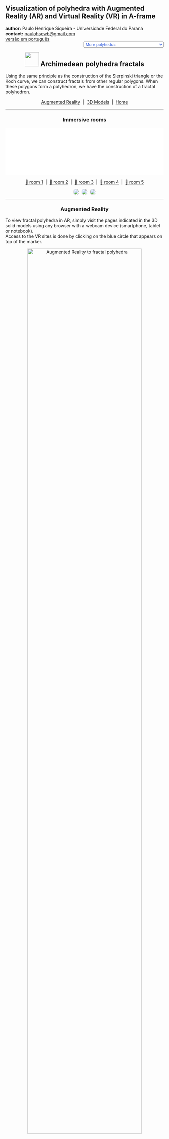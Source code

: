 <link rel="stylesheet" href="../scripts/style.css">
<meta charset="utf-8">
<link rel="icon" type="image/png" href="vr/salas/imagens/icone.png">
<h2>Visualization of polyhedra with Augmented Reality (AR) and Virtual Reality (VR) in A-frame</h2>
 <b>author:</b> Paulo Henrique Siqueira - Universidade Federal do Paraná
 <br><b>contact:</b> <a href="#">paulohscwb@gmail.com</a>
 <br><a href="https://paulohscwb.github.io/polyhedra2/fractalarchimedean/pt-br/">versão em português</a>
 <form style="margin: 0 auto; float:right; text-align:right; width:100%; margin-bottom:15px;">
	<select id="url" onchange="urlHandler(this.value)" style="color:royalblue;">
		<option disabled selected value>More polyhedra:</option>
		<option value="../ArchimedeanCatalanHulls/">Archimedean and Catalan convex hulls</option>
		<option value="../fractalplatonic/">Platonic polyhedra fractals</option>
		<option value="../fractalnonconvex/">Non convex polyhedra fractals</option>
		<option disabled value="../fractalarchimedean/">Archimedean polyhedra fractals</option>
		<option value="../chamfered/">Chamfered polyhedra</option>
		<option value="../propellor/">Propellor polyhedra</option>
		<option value="../diamonds/">Diamond polyhedra</option>
	</select>
</form>
<script>
function urlHandler(value) {                               
    window.location.assign(`${value}`);
}
</script>

<p id="p1"></p>
  <h2 align="center"><img src="vr/salas/imagens/icone.png" style="margin-bottom:-10px" width="45"> Archimedean polyhedra fractals</h2>
Using the same principle as the construction of the Sierpinski triangle or the Koch curve, we can construct fractals from other regular polygons. When these polygons form a polyhedron, we have the construction of a fractal polyhedron.

<p align="center"><a href="#ra">Augmented Reality</a><span>&nbsp;&nbsp;|&nbsp;&nbsp;</span><a href="#m3d">3D Models</a><span>&nbsp;&nbsp;|&nbsp;&nbsp;</span><a href="../">Home</a></p>
  <hr>
 <h3 align="center">Immersive rooms</h3>
<div class="embed-container"><iframe width="100%" src="sala1.htm" title="Sala Imersiva de Fractais de poliedros" frameborder="0" loading="lazy"></iframe></div>
  <p align="center"><a href="sala1.htm" target="_blank">&#x1f517; room 1</a><span>&nbsp;&nbsp;|&nbsp;&nbsp;</span><a href="sala2.htm" target="_blank">&#x1f517; room 2</a><span>&nbsp;&nbsp;|&nbsp;&nbsp;</span><a href="sala3.htm" target="_blank">&#x1f517; room 3</a><span>&nbsp;&nbsp;|&nbsp;&nbsp;</span><a href="sala4.htm" target="_blank">&#x1f517; room 4</a><span>&nbsp;&nbsp;|&nbsp;&nbsp;</span><a href="sala5.htm" target="_blank">&#x1f517; room 5</a></p>
  <p align="center"><img src="../../cotadas/videos/frac_arq1.gif" style="max-width: 31.5%; border-radius:5px; margin-right:2%" loading="lazy"/><img src="../../cotadas/videos/frac_arq2.gif" style="max-width: 31.5%; border-radius:5px; margin-right:2%" loading="lazy"/><img src="../../cotadas/videos/frac_arq3.gif" style="max-width: 31.5%; border-radius:5px" loading="lazy"/></p>
  <hr>
  <h3 id="ra" align="center">Augmented Reality</h3>
To view fractal polyhedra in AR, simply visit the pages indicated in the 3D solid models using any browser with a webcam device (smartphone, tablet or notebook).
<br>Access to the VR sites is done by clicking on the blue circle that appears on top of the marker.
<p align="center"><img style="border-radius:7px;" alt="Augmented Reality to fractal polyhedra" src="ar/example.jpg" width="85%"></p>
<p align="center"><img src="ar/fractalarchimedean.gif" alt="Augmented Reality to fractal polyhedra" style="max-width: 92%; border-radius:5px;" loading="lazy"/></p>
<hr>
<h3 id="m3d" align="center">3D models</h3>
<!-- <iframe width="560" height="315" style="max-width:100%" src="https://www.youtube.com/embed/videoseries?list=PLy0I_lGW8HxXIEDyrj14E7sqOR33oFOdr" title="YouTube video player" frameborder="0" allow="accelerometer; autoplay; clipboard-write; encrypted-media; gyroscope; picture-in-picture; web-share" allowfullscreen></iframe> -->
<h4>1. Cuboctahedron fractal</h4>
<a href="vr/FractalCuboctahedron.htm" target="_blank" title="3D model" class="fotoA"><img src="ar/31A.png" class="foto" alt="Cuboctahedron fractal"></a><img src="ar/31.png" class="qr">
 <br><br>Applying the construction Sierpinski principle to square faces of the cuboctahedron, we obtain a cuboctahedron fractal. In the first order of fractal construction, we construct a new solid at each vertex of the original polyhedron. In this example, we have representations of the solid in orders 0, 1, 2 and 3.
 <table>
	<tr>
		<th>order</th>
		<th>polyhedra</th>
		<th>faces</th>
		<th>edges</th>
		<th>vertices</th>
	</tr>
	<tr>
		<td>0</td>
		<td>1</td>
		<td>14</td>
		<td>24</td>
		<td>12</td>
	</tr>
	<tr>
		<td>1</td>
		<td>12</td>
		<td>168</td>
		<td>288</td>
		<td>144</td>
	</tr>
	<tr>
		<td>2</td>
		<td>144</td>
		<td>2016</td>
		<td>3456</td>
		<td>1728</td>
	</tr>
	<tr>
		<td>3</td>
		<td>1728</td>
		<td>24192</td>
		<td>41472</td>
		<td>20736</td>
	</tr>
 </table>
 <a href="ra.html" class="raAR" title="Augmented reality" target="_blank"></a>
<hr>
<h4>2. Icosidodecahedron fractal</h4>
<a href="vr/FractalIcosidodecahedron.htm" target="_blank" title="3D model" class="fotoA"><img src="ar/32A.png" class="foto" alt="Icosidodecahedron fractal"></a><img src="ar/32.png" class="qr">
 <br><br>Applying the construction principle of the Koch curve to triangular faces of the icosidodecahedron, we obtain a icosidodecahedron fractal. In the first order of fractal construction, we construct a new solid at each triangular face of the original polyhedron. In this example, we have representations of the solid in orders 0, 1, 2 and 3.
 <table>
	<tr>
		<th>order</th>
		<th>polyhedra</th>
		<th>faces</th>
		<th>edges</th>
		<th>vertices</th>
	</tr>
	<tr>
		<td>0</td>
		<td>1</td>
		<td>32</td>
		<td>60</td>
		<td>30</td>
	</tr>
	<tr>
		<td>1</td>
		<td>21</td>
		<td>672</td>
		<td>1260</td>
		<td>630</td>
	</tr>
	<tr>
		<td>2</td>
		<td>441</td>
		<td>14112</td>
		<td>26460</td>
		<td>13230</td>
	</tr>
	<tr>
		<td>3</td>
		<td>9261</td>
		<td>296352</td>
		<td>555660</td>
		<td>277830</td>
	</tr>
 </table>
 <a href="ra.html" class="raAR" title="Augmented reality" target="_blank"></a>
<hr>
<h4>3. Rhombicosidodecahedron fractal</h4>
<a href="vr/FractalRhombicosidodecahedron.htm" target="_blank" title="3D model" class="fotoA"><img src="ar/33A.png" class="foto" alt="Rhombicosidodecahedron fractal"></a><img src="ar/33.png" class="qr">
 <br><br>Applying the construction principle of the Koch curve to pentagonal faces of the rhombicosidodecahedron, we obtain a rhombicosidodecahedron fractal. In the first order of fractal construction, we construct a new solid at each pentagonal face of the original polyhedron. In this example, we have representations of the solid in orders 0, 1, 2 and 3.
 <table>
	<tr>
		<th>order</th>
		<th>polyhedra</th>
		<th>faces</th>
		<th>edges</th>
		<th>vertices</th>
	</tr>
	<tr>
		<td>0</td>
		<td>1</td>
		<td>62</td>
		<td>120</td>
		<td>60</td>
	</tr>
	<tr>
		<td>1</td>
		<td>13</td>
		<td>806</td>
		<td>1560</td>
		<td>780</td>
	</tr>
	<tr>
		<td>2</td>
		<td>169</td>
		<td>10478</td>
		<td>20280</td>
		<td>10140</td>
	</tr>
	<tr>
		<td>3</td>
		<td>2197</td>
		<td>136214</td>
		<td>263640</td>
		<td>131820</td>
	</tr>
 </table>
 <a href="ra.html" class="raAR" title="Augmented reality" target="_blank"></a>
<hr>
<h4>4. Rhombicuboctahedron fractal</h4>
<a href="vr/FractalRhombicuboctahedron.htm" target="_blank" title="3D model" class="fotoA"><img src="ar/34A.png" class="foto" alt="rhombicuboctahedron fractal"></a><img src="ar/34.png" class="qr">
 <br><br>Applying the construction principle of the Koch curve to triangular faces of the rhombicuboctahedron, we obtain a rhombicuboctahedron fractal. In the first order of fractal construction, we construct a new solid at each triangular face of the original polyhedron. In this example, we have representations of the solid in orders 0, 1, 2 and 3.
 <table>
	<tr>
		<th>order</th>
		<th>polyhedra</th>
		<th>faces</th>
		<th>edges</th>
		<th>vertices</th>
	</tr>
	<tr>
		<td>0</td>
		<td>1</td>
		<td>26</td>
		<td>48</td>
		<td>24</td>
	</tr>
	<tr>
		<td>1</td>
		<td>9</td>
		<td>234</td>
		<td>432</td>
		<td>216</td>
	</tr>
	<tr>
		<td>2</td>
		<td>81</td>
		<td>2106</td>
		<td>3888</td>
		<td>1944</td>
	</tr>
	<tr>
		<td>3</td>
		<td>729</td>
		<td>18954</td>
		<td>34992</td>
		<td>17496</td>
	</tr>
 </table>
 <a href="ra1.html" class="raAR" title="Augmented reality" target="_blank"></a>
<hr>
<h4>5. Snub cube fractal</h4>
<a href="vr/FractalSnubCube.htm" target="_blank" title="3D model" class="fotoA"><img src="ar/35A.png" class="foto" alt="Snub cube fractal"></a><img src="ar/35.png" class="qr">
 <br><br>Applying the construction principle of the Koch curve to square faces of the snub cube, we obtain a snub cube fractal. In the first order of fractal construction, we construct a new solid at each square face of the original polyhedron. In this example, we have representations of the solid in orders 0, 1, 2, 3 and 4.
 <table>
	<tr>
		<th>order</th>
		<th>polyhedra</th>
		<th>faces</th>
		<th>edges</th>
		<th>vertices</th>
	</tr>
	<tr>
		<td>0</td>
		<td>1</td>
		<td>38</td>
		<td>60</td>
		<td>24</td>
	</tr>
	<tr>
		<td>1</td>
		<td>7</td>
		<td>266</td>
		<td>420</td>
		<td>168</td>
	</tr>
	<tr>
		<td>2</td>
		<td>49</td>
		<td>1862</td>
		<td>2940</td>
		<td>1176</td>
	</tr>
	<tr>
		<td>3</td>
		<td>343</td>
		<td>13034</td>
		<td>20580</td>
		<td>8232</td>
	</tr>
	<tr>
		<td>4</td>
		<td>2401</td>
		<td>91238</td>
		<td>144060</td>
		<td>57624</td>
	</tr>
 </table>
 <a href="ra1.html" class="raAR" title="Augmented reality" target="_blank"></a>
 <hr>
<h4>6. Snub dodecahedron fractal</h4>
<a href="vr/FractalSnubDodecahedron.htm" target="_blank" title="3D model" class="fotoA"><img src="ar/36A.png" class="foto" alt="Snub dodecahedron fractal"></a><img src="ar/36.png" class="qr">
 <br><br>Applying the construction principle of the Koch curve to pentagonal faces of the snub dodecahedron, we obtain a snub dodecahedron fractal. In the first order of fractal construction, we construct a new solid at each pentagonal face of the original polyhedron. In this example, we have representations of the solid in orders 0, 1, 2 and 3.
 <table>
	<tr>
		<th>order</th>
		<th>polyhedra</th>
		<th>faces</th>
		<th>edges</th>
		<th>vertices</th>
	</tr>
	<tr>
		<td>0</td>
		<td>1</td>
		<td>92</td>
		<td>150</td>
		<td>60</td>
	</tr>
	<tr>
		<td>1</td>
		<td>13</td>
		<td>1196</td>
		<td>1950</td>
		<td>780</td>
	</tr>
	<tr>
		<td>2</td>
		<td>169</td>
		<td>15548</td>
		<td>25350</td>
		<td>10140</td>
	</tr>
	<tr>
		<td>3</td>
		<td>2197</td>
		<td>202124</td>
		<td>329550</td>
		<td>131820</td>
	</tr>
 </table>
 <a href="ra1.html" class="raAR" title="Augmented reality" target="_blank"></a>
 <hr>
 <h4>7. Truncated cuboctahedron fractal</h4>
<a href="vr/FractalTruncatedCuboctahedron.htm" target="_blank" title="3D model" class="fotoA"><img src="ar/38A.png" class="foto" alt="Truncated cuboctahedron fractal"></a><img src="ar/38.png" class="qr">
 <br><br>Applying the construction principle of the Koch curve to square faces of the truncated cuboctahedron, we obtain a truncated cuboctahedron fractal. In the first order of fractal construction, we construct a new solid at each square face of the original polyhedron. In this example, we have representations of the solid in orders 0, 1, 2 and 3.
 <table>
	<tr>
		<th>order</th>
		<th>polyhedra</th>
		<th>faces</th>
		<th>edges</th>
		<th>vertices</th>
	</tr>
	<tr>
		<td>0</td>
		<td>1</td>
		<td>26</td>
		<td>72</td>
		<td>48</td>
	</tr>
	<tr>
		<td>1</td>
		<td>13</td>
		<td>338</td>
		<td>936</td>
		<td>624</td>
	</tr>
	<tr>
		<td>2</td>
		<td>169</td>
		<td>4394</td>
		<td>12168</td>
		<td>8112</td>
	</tr>
	<tr>
		<td>3</td>
		<td>2197</td>
		<td>57122</td>
		<td>158184</td>
		<td>105456</td>
	</tr>
 </table>
 <a href="ra1.html" class="raAR" title="Augmented reality" target="_blank"></a>
 <hr>
 <h4>8. Truncated cube fractal</h4>
<a href="vr/FractalTruncatedCube.htm" target="_blank" title="3D model" class="fotoA"><img src="ar/37A.png" class="foto" alt="Truncated cube fractal"></a><img src="ar/37.png" class="qr">
 <br><br>Applying the construction principle of the Koch curve to triangular faces of the truncated cube, we obtain a truncated cube fractal. In the first order of fractal construction, we construct a new solid at each triangular face of the original polyhedron. In this example, we have representations of the solid in orders 0, 1, 2 and 3.
 <table>
	<tr>
		<th>order</th>
		<th>polyhedra</th>
		<th>faces</th>
		<th>edges</th>
		<th>vertices</th>
	</tr>
	<tr>
		<td>0</td>
		<td>1</td>
		<td>14</td>
		<td>36</td>
		<td>24</td>
	</tr>
	<tr>
		<td>1</td>
		<td>9</td>
		<td>126</td>
		<td>324</td>
		<td>216</td>
	</tr>
	<tr>
		<td>2</td>
		<td>81</td>
		<td>1134</td>
		<td>2916</td>
		<td>1944</td>
	</tr>
	<tr>
		<td>3</td>
		<td>729</td>
		<td>10206</td>
		<td>26244</td>
		<td>17496</td>
	</tr>
 </table>
 <a href="ra2.html" class="raAR" title="Augmented reality" target="_blank"></a>
 <hr>
 <h4>9. Truncated dodecahedron fractal</h4>
<a href="vr/FractalTruncatedDodecahedron.htm" target="_blank" title="3D model" class="fotoA"><img src="ar/39A.png" class="foto" alt="Truncated dodecahedron fractal"></a><img src="ar/39.png" class="qr">
 <br><br>Applying the construction principle of the Koch curve to triangular faces of the truncated dodecahedron, we obtain a truncated dodecahedron fractal. In the first order of fractal construction, we construct a new solid at each triangular face of the original polyhedron. In this example, we have representations of the solid in orders 0, 1, 2 and 3.
 <table>
	<tr>
		<th>order</th>
		<th>polyhedra</th>
		<th>faces</th>
		<th>edges</th>
		<th>vertices</th>
	</tr>
	<tr>
		<td>0</td>
		<td>1</td>
		<td>32</td>
		<td>150</td>
		<td>60</td>
	</tr>
	<tr>
		<td>1</td>
		<td>21</td>
		<td>672</td>
		<td>3150</td>
		<td>1260</td>
	</tr>
	<tr>
		<td>2</td>
		<td>441</td>
		<td>14112</td>
		<td>66150</td>
		<td>26460</td>
	</tr>
	<tr>
		<td>3</td>
		<td>9261</td>
		<td>296352</td>
		<td>1389150</td>
		<td>555660</td>
	</tr>
 </table>
 <a href="ra2.html" class="raAR" title="Augmented reality" target="_blank"></a>
 <hr>
 <h4>10. Truncated icosahedron fractal</h4>
<a href="vr/FractalTruncatedIcosahedron.htm" target="_blank" title="3D model" class="fotoA"><img src="ar/40A.png" class="foto" alt="Truncated icosahedron fractal"></a><img src="ar/40.png" class="qr">
 <br><br>Applying the construction principle of the Koch curve to pentagonal faces of the truncated icosahedron, we obtain a truncated icosahedron fractal. In the first order of fractal construction, we construct a new solid at each pentagonal face of the original polyhedron. In this example, we have representations of the solid in orders 0, 1, 2 and 3.
 <table>
	<tr>
		<th>order</th>
		<th>polyhedra</th>
		<th>faces</th>
		<th>edges</th>
		<th>vertices</th>
	</tr>
	<tr>
		<td>0</td>
		<td>1</td>
		<td>32</td>
		<td>90</td>
		<td>60</td>
	</tr>
	<tr>
		<td>1</td>
		<td>13</td>
		<td>416</td>
		<td>1170</td>
		<td>780</td>
	</tr>
	<tr>
		<td>2</td>
		<td>169</td>
		<td>5408</td>
		<td>15210</td>
		<td>10140</td>
	</tr>
	<tr>
		<td>3</td>
		<td>2197</td>
		<td>70304</td>
		<td>197730</td>
		<td>131820</td>
	</tr>
 </table>
 <a href="ra2.html" class="raAR" title="Augmented reality" target="_blank"></a>
 <p class="topop"><a href="#p1" class="topo">back to top</a></p>
 <hr>
 <h4>11. Truncated icosidodecahedron fractal</h4>
<a href="vr/FractalTruncatedIcosidodecahedron.htm" target="_blank" title="3D model" class="fotoA"><img src="ar/41A.png" class="foto" alt="Truncated icosidodecahedron fractal"></a><img src="ar/41.png" class="qr">
 <br><br>Applying the construction principle of the Koch curve to decagonal faces of the truncated icosidodecahedron, we obtain a truncated icosidodecahedron fractal. In the first order of fractal construction, we construct a new solid at each decagonal face of the original polyhedron. In this example, we have representations of the solid in orders 0, 1, 2, 3 and 4.
 <table>
	<tr>
		<th>order</th>
		<th>polyhedra</th>
		<th>faces</th>
		<th>edges</th>
		<th>vertices</th>
	</tr>
	<tr>
		<td>0</td>
		<td>1</td>
		<td>62</td>
		<td>180</td>
		<td>120</td>
	</tr>
	<tr>
		<td>1</td>
		<td>13</td>
		<td>806</td>
		<td>2340</td>
		<td>1560</td>
	</tr>
	<tr>
		<td>2</td>
		<td>169</td>
		<td>10478</td>
		<td>30420</td>
		<td>20280</td>
	</tr>
	<tr>
		<td>3</td>
		<td>2197</td>
		<td>136214</td>
		<td>395460</td>
		<td>263640</td>
	</tr>
	<tr>
		<td>4</td>
		<td>2401</td>
		<td>33614</td>
		<td>86436</td>
		<td>57624</td>
	</tr>
 </table>
 <a href="ra3.html" class="raAR" title="Augmented reality" target="_blank"></a>
 <hr>
 <h4>12. Truncated octahedron fractal</h4>
<a href="vr/FractalTruncatedOctahedron.htm" target="_blank" title="3D model" class="fotoA"><img src="ar/42A.png" class="foto" alt="Truncated octahedron fractal"></a><img src="ar/42.png" class="qr">
 <br><br>Applying the construction principle of the Koch curve to square faces of the truncated octahedron, we obtain a truncated octahedron fractal. In the first order of fractal construction, we construct a new solid at each square face of the original polyhedron. In this example, we have representations of the solid in orders 0, 1, 2, 3 and 4.
 <table>
	<tr>
		<th>order</th>
		<th>polyhedra</th>
		<th>faces</th>
		<th>edges</th>
		<th>vertices</th>
	</tr>
	<tr>
		<td>0</td>
		<td>1</td>
		<td>14</td>
		<td>36</td>
		<td>24</td>
	</tr>
	<tr>
		<td>1</td>
		<td>7</td>
		<td>98</td>
		<td>252</td>
		<td>168</td>
	</tr>
	<tr>
		<td>2</td>
		<td>49</td>
		<td>686</td>
		<td>1764</td>
		<td>1176</td>
	</tr>
	<tr>
		<td>3</td>
		<td>343</td>
		<td>4802</td>
		<td>12348</td>
		<td>8232</td>
	</tr>
	<tr>
		<td>4</td>
		<td>343</td>
		<td>4802</td>
		<td>12348</td>
		<td>8232</td>
	</tr>
 </table>
 <a href="ra3.html" class="raAR" title="Augmented reality" target="_blank"></a>
 <hr>
 <h4>13. Truncated tetrahedron fractal</h4>
<a href="vr/FractalTruncatedTetrahedron.htm" target="_blank" title="3D model" class="fotoA"><img src="ar/43A.png" class="foto" alt="Truncated tetrahedron fractal"></a><img src="ar/43.png" class="qr">
 <br><br>Applying the construction Sierpinski principle to each triangular face vertex of the truncated tetrahedron, we obtain a truncated tetrahedron fractal. In the first order of fractal construction, we construct a new solid at each vertex of the original polyhedron. In this example, we have representations of the solid in orders 0, 1, 2 and 3.
 <table>
	<tr>
		<th>order</th>
		<th>polyhedra</th>
		<th>faces</th>
		<th>edges</th>
		<th>vertices</th>
	</tr>
	<tr>
		<td>0</td>
		<td>1</td>
		<td>8</td>
		<td>18</td>
		<td>12</td>
	</tr>
	<tr>
		<td>1</td>
		<td>12</td>
		<td>96</td>
		<td>216</td>
		<td>144</td>
	</tr>
	<tr>
		<td>2</td>
		<td>144</td>
		<td>1152</td>
		<td>2592</td>
		<td>1728</td>
	</tr>
	<tr>
		<td>3</td>
		<td>1728</td>
		<td>13824</td>
		<td>31104</td>
		<td>20736</td>
	</tr>
 </table>
 <a href="ra3.html" class="raAR" title="Augmented reality" target="_blank"></a>
 <hr>
<h4>14. Menger sponge: Snub cube</h4>
<a href="vr/FractalSnubCube1.htm" target="_blank" title="3D model" class="fotoA"><img src="ar/44A.png" class="foto" alt="Menger sponge - Snub cube"></a><img src="ar/44.png" class="qr">
 <br><br>Applying the construction principle of the Sierpinski carpet to the 6 square faces of the snub cube, we obtain a fractal snub cube. In the first order of construction of the fractal, we construct 8 new solids on each square face of the original polyhedron, all with ⅓ the measurement of the snub cube's edge. In this example, we have representations of the solid in orders 0, 1, 2 and 3.
 <a href="ra4.html" class="raAR" title="Augmented reality" target="_blank"></a>
 <hr>
<h4>15. Menger's Cross - Jerusalem: Snub cube v1</h4>
<a href="vr/FractalSnubCube2.htm" target="_blank" title="3D model" class="fotoA"><img src="ar/45A.png" class="foto" alt="Snub Cube - Menger's cross Jerusalem"></a><img src="ar/45.png" class="qr">
 <br><br>Consider a snub cube. We can increase the edge sizes of the corner snub cubes and decrease the edge sizes of the intermediate snub cubes to reveal a cross. In this version, we have 8 homothetic snub cubes with an aspect ratio of &#8534; and 12 homothetic snub cubes with a proportion of &#8533;.
<a href="ra4.html" class="raAR" title="Augmented reality" target="_blank"></a>
<hr>
<h4>16. Menger's Cross - Jerusalem: Snub cube v2</h4>
<a href="vr/FractalSnubCube3.htm" target="_blank" title="3D model" class="fotoA"><img src="ar/46A.png" class="foto" alt="Snub Cube - Menger's cross Jerusalem"></a><img src="ar/46.png" class="qr">
 <br><br>Consider a snub cube. We can increase the edge sizes of the corner snub cubes and decrease the edge sizes of the intermediate snub cubes to reveal a cross. In this version, we have 8 homothetic snub cubes with an aspect ratio of &#8730;2 - 1 and 12 homothetic snub cubes with a proportion of (&#8730;2 - 1)&#xb2;.
 <a href="ra4a.html" class="raAR" title="Augmented reality" target="_blank"></a>
<hr>
<h4>17. Mosely snowflake: Snub cube</h4>
<a href="vr/FractalSnubCube4.htm" target="_blank" title="3D model" class="fotoA"><img src="ar/47A.png" class="foto" alt="Mosely snowflake - Snub Cube"></a><img src="ar/47.png" class="qr">
 <br><br>The Mosely snowflake is a type of Sierpinski-Menger fractal obtained in two variants by the operation used in creating the Sierpinski-Menger snowflake. In this case, we removed eight corner snub cubes and the center snub cube in each iteration. 
 <a href="ra4a.html" class="raAR" title="Augmented reality" target="_blank"></a>
 <hr>
<h4>18. Menger sponge: Truncated cube</h4>
<a href="vr/FractalTruncatedCube1.htm" target="_blank" title="3D model" class="fotoA"><img src="ar/48A.png" class="foto" alt="Menger sponge - Truncated cube"></a><img src="ar/48.png" class="qr">
 <br><br>Applying the construction principle of the Sierpinski carpet to the 6 octagonal faces of the truncated cube, we obtain a fractal truncated cube. In the first order of construction of the fractal, we construct 8 new solids on each octagonal face of the original polyhedron, all with ⅓ the measurement of the truncated cube's edge. In this example, we have representations of the solid in orders 0, 1, 2 and 3.
 <a href="ra5.html" class="raAR" title="Augmented reality" target="_blank"></a>
 <hr>
<h4>19. Menger's Cross - Jerusalem: Truncated cube v1</h4>
<a href="vr/FractalTruncatedCube2.htm" target="_blank" title="3D model" class="fotoA"><img src="ar/49A.png" class="foto" alt="Truncated Cube - Menger's cross Jerusalem"></a><img src="ar/49.png" class="qr">
 <br><br>Consider a truncated cube. We can increase the edge sizes of the corner truncated cubes and decrease the edge sizes of the intermediate truncated cubes to reveal a cross. In this version, we have 8 homothetic truncated cubes with an aspect ratio of &#8534; and 12 homothetic truncated cubes with a proportion of &#8533;.
<a href="ra5.html" class="raAR" title="Augmented reality" target="_blank"></a>
<hr>
<h4>20. Menger's Cross - Jerusalem: Truncated cube v2</h4>
<a href="vr/FractalTruncatedCube3.htm" target="_blank" title="3D model" class="fotoA"><img src="ar/50A.png" class="foto" alt="Truncated Cube - Menger's cross Jerusalem"></a><img src="ar/50.png" class="qr">
 <br><br>Consider a truncated cube. We can increase the edge sizes of the corner truncated cubes and decrease the edge sizes of the intermediate truncated cubes to reveal a cross. In this version, we have 8 homothetic truncated cubes with an aspect ratio of &#8730;2 - 1 and 12 homothetic truncated cubes with a proportion of (&#8730;2 - 1)&#xb2;.
 <a href="ra5a.html" class="raAR" title="Augmented reality" target="_blank"></a>
 <p class="topop"><a href="#p1" class="topo">back to top</a></p>
<hr>
<h4>21. Mosely snowflake: Truncated cube</h4>
<a href="vr/FractalTruncatedCube4.htm" target="_blank" title="3D model" class="fotoA"><img src="ar/51A.png" class="foto" alt="Mosely snowflake - Truncated Cube"></a><img src="ar/51.png" class="qr">
 <br><br>The Mosely snowflake is a type of Sierpinski-Menger fractal obtained in two variants by the operation used in creating the Sierpinski-Menger snowflake. In this case, we removed eight corner truncated cubes and the center truncated cube in each iteration. 
 <a href="ra5a.html" class="raAR" title="Augmented reality" target="_blank"></a>
 <hr>
<h4>22. Menger sponge: Rhombicuboctahedron</h4>
<a href="vr/FractalRhombicuboctahedron1.htm" target="_blank" title="3D model" class="fotoA"><img src="ar/52A.png" class="foto" alt="Menger sponge - Rhombicuboctahedron"></a><img src="ar/52.png" class="qr">
 <br><br>Applying the construction principle of the Sierpinski carpet to 6 square faces of the rhombicuboctahedron, we obtain a fractal rhombicuboctahedron. In the first order of construction of the fractal, we construct 8 new solids on square faces of the original polyhedron, all with ⅓ the measurement of the rhombicuboctahedron's edge. In this example, we have representations of the solid in orders 0, 1, 2 and 3.
 <a href="ra6.html" class="raAR" title="Augmented reality" target="_blank"></a>
 <hr>
<h4>23. Menger's Cross - Jerusalem: Rhombicuboctahedron v1</h4>
<a href="vr/FractalRhombicuboctahedron2.htm" target="_blank" title="3D model" class="fotoA"><img src="ar/53A.png" class="foto" alt="Rhombicuboctahedron - Menger's cross Jerusalem"></a><img src="ar/53.png" class="qr">
 <br><br>Consider a rhombicuboctahedron. We can increase the edge sizes of the corner rhombicuboctahedrons and decrease the edge sizes of the intermediate rhombicuboctahedrons to reveal a cross. In this version, we have 8 homothetic rhombicuboctahedrons with an aspect ratio of &#8534; and 12 homothetic rhombicuboctahedrons with a proportion of &#8533;.
<a href="ra6.html" class="raAR" title="Augmented reality" target="_blank"></a>
<hr>
<h4>24. Menger's Cross - Jerusalem: Rhombicuboctahedron v2</h4>
<a href="vr/FractalRhombicuboctahedron3.htm" target="_blank" title="3D model" class="fotoA"><img src="ar/54A.png" class="foto" alt="Rhombicuboctahedron - Menger's cross Jerusalem"></a><img src="ar/54.png" class="qr">
 <br><br>Consider a rhombicuboctahedron. We can increase the edge sizes of the corner rhombicuboctahedrons and decrease the edge sizes of the intermediate rhombicuboctahedrons to reveal a cross. In this version, we have 8 homothetic rhombicuboctahedrons with an aspect ratio of &#8730;2 - 1 and 12 homothetic rhombicuboctahedrons with a proportion of (&#8730;2 - 1)&#xb2;.
 <a href="ra6a.html" class="raAR" title="Augmented reality" target="_blank"></a>
<hr>
<h4>25. Mosely snowflake: Rhombicuboctahedron</h4>
<a href="vr/FractalRhombicuboctahedron4.htm" target="_blank" title="3D model" class="fotoA"><img src="ar/55A.png" class="foto" alt="Mosely snowflake - Rhombicuboctahedron"></a><img src="ar/55.png" class="qr">
 <br><br>The Mosely snowflake is a type of Sierpinski-Menger fractal obtained in two variants by the operation used in creating the Sierpinski-Menger snowflake. In this case, we removed eight corner rhombicuboctahedrons and the center rhombicuboctahedron in each iteration. 
 <a href="ra6a.html" class="raAR" title="Augmented reality" target="_blank"></a>
 <hr>
<h4>26. Menger sponge: Cuboctahedron</h4>
<a href="vr/FractalCuboctahedron1.htm" target="_blank" title="3D model" class="fotoA"><img src="ar/56A.png" class="foto" alt="Menger sponge - Cuboctahedron"></a><img src="ar/56.png" class="qr">
 <br><br>Applying the construction principle of the Sierpinski carpet to 6 square faces of the cuboctahedron, we obtain a fractal cuboctahedron. In the first order of construction of the fractal, we construct 8 new solids on square faces of the original polyhedron, all with ⅓ the measurement of the cuboctahedron's edge. In this example, we have representations of the solid in orders 0, 1, 2 and 3.
 <a href="ra7.html" class="raAR" title="Augmented reality" target="_blank"></a>
 <hr>
<h4>27. Menger's Cross - Jerusalem: Cuboctahedron v1</h4>
<a href="vr/FractalCuboctahedron2.htm" target="_blank" title="3D model" class="fotoA"><img src="ar/57A.png" class="foto" alt="Cuboctahedron - Menger's cross Jerusalem"></a><img src="ar/57.png" class="qr">
 <br><br>Consider a cuboctahedron. We can increase the edge sizes of the corner cuboctahedrons and decrease the edge sizes of the intermediate cuboctahedrons to reveal a cross. In this version, we have 8 homothetic cuboctahedrons with an aspect ratio of &#8534; and 12 homothetic cuboctahedrons with a proportion of &#8533;.
<a href="ra7.html" class="raAR" title="Augmented reality" target="_blank"></a>
<hr>
<h4>28. Menger's Cross - Jerusalem: Cuboctahedron v2</h4>
<a href="vr/FractalCuboctahedron3.htm" target="_blank" title="3D model" class="fotoA"><img src="ar/58A.png" class="foto" alt="Cuboctahedron - Menger's cross Jerusalem"></a><img src="ar/58.png" class="qr">
 <br><br>Consider a cuboctahedron. We can increase the edge sizes of the corner cuboctahedrons and decrease the edge sizes of the intermediate cuboctahedrons to reveal a cross. In this version, we have 8 homothetic cuboctahedrons with an aspect ratio of &#8730;2 - 1 and 12 homothetic cuboctahedrons with a proportion of (&#8730;2 - 1)&#xb2;.
 <a href="ra7a.html" class="raAR" title="Augmented reality" target="_blank"></a>
<hr>
<h4>29. Mosely snowflake: Cuboctahedron</h4>
<a href="vr/FractalCuboctahedron4.htm" target="_blank" title="3D model" class="fotoA"><img src="ar/59A.png" class="foto" alt="Mosely snowflake - Cuboctahedron"></a><img src="ar/59.png" class="qr">
 <br><br>The Mosely snowflake is a type of Sierpinski-Menger fractal obtained in two variants by the operation used in creating the Sierpinski-Menger snowflake. In this case, we removed eight corner cuboctahedrons and the center cuboctahedron in each iteration. 
 <a href="ra7a.html" class="raAR" title="Augmented reality" target="_blank"></a>
 <hr>
<h4>30. Menger sponge: Truncated cuboctahedron</h4>
<a href="vr/FractalTruncatedCuboctahedron1.htm" target="_blank" title="3D model" class="fotoA"><img src="ar/60A.png" class="foto" alt="Menger sponge - Truncated cuboctahedron"></a><img src="ar/60.png" class="qr">
 <br><br>Applying the construction principle of the Sierpinski carpet to 6 octagonal faces of the truncated cuboctahedron, we obtain a fractal truncated cuboctahedron. In the first order of construction of the fractal, we construct 8 new solids on octagonal faces of the original polyhedron, all with ⅓ the measurement of the truncated cuboctahedron's edge. In this example, we have representations of the solid in orders 0, 1, 2 and 3.
 <a href="ra8.html" class="raAR" title="Augmented reality" target="_blank"></a>
 <p class="topop"><a href="#p1" class="topo">back to top</a></p>
 <hr>
<h4>31. Menger's Cross - Jerusalem: Truncated cuboctahedron v1</h4>
<a href="vr/FractalTruncatedCuboctahedron2.htm" target="_blank" title="3D model" class="fotoA"><img src="ar/61A.png" class="foto" alt="Truncated cuboctahedron - Menger's cross Jerusalem"></a><img src="ar/61.png" class="qr">
 <br><br>Consider a truncated cuboctahedron. We can increase the edge sizes of the corner truncated cuboctahedrons and decrease the edge sizes of the intermediate truncated cuboctahedrons to reveal a cross. In this version, we have 8 homothetic truncated cuboctahedrons with an aspect ratio of &#8534; and 12 homothetic truncated cuboctahedrons with a proportion of &#8533;.
<a href="ra8.html" class="raAR" title="Augmented reality" target="_blank"></a>
<hr>
<h4>32. Menger's Cross - Jerusalem: Truncated cuboctahedron v2</h4>
<a href="vr/FractalTruncatedCuboctahedron3.htm" target="_blank" title="3D model" class="fotoA"><img src="ar/62A.png" class="foto" alt="Truncated cuboctahedron - Menger's cross Jerusalem"></a><img src="ar/62.png" class="qr">
 <br><br>Consider a truncated cuboctahedron. We can increase the edge sizes of the corner truncated cuboctahedrons and decrease the edge sizes of the intermediate truncated cuboctahedrons to reveal a cross. In this version, we have 8 homothetic truncated cuboctahedrons with an aspect ratio of &#8730;2 - 1 and 12 homothetic truncated cuboctahedrons with a proportion of (&#8730;2 - 1)&#xb2;.
 <a href="ra8a.html" class="raAR" title="Augmented reality" target="_blank"></a>
<hr>
<h4>33. Mosely snowflake: Truncated cuboctahedron</h4>
<a href="vr/FractalTruncatedCuboctahedron4.htm" target="_blank" title="3D model" class="fotoA"><img src="ar/63A.png" class="foto" alt="Mosely snowflake - Truncated cuboctahedron"></a><img src="ar/63.png" class="qr">
 <br><br>The Mosely snowflake is a type of Sierpinski-Menger fractal obtained in two variants by the operation used in creating the Sierpinski-Menger snowflake. In this case, we removed eight corner truncated cuboctahedrons and the center truncated cuboctahedron in each iteration. 
 <a href="ra8a.html" class="raAR" title="Augmented reality" target="_blank"></a>
<p class="topop"><a href="#p1" class="topo">back to top</a></p>
<hr>

<br><a rel="license" href="http://creativecommons.org/licenses/by-nc-nd/4.0/"><img alt="Licença Creative Commons" style="border-width:0" src="https://i.creativecommons.org/l/by-nc-nd/4.0/88x31.png" loading="lazy"/></a><br /><span xmlns:dct="http://purl.org/dc/terms/" property="dct:title">Archimedean polyhedra fractals - Visualization of polyhedra with Augmented Reality and Virtual Reality</span> by <a xmlns:cc="http://creativecommons.org/ns#" href="https://paulohscwb.github.io/polyhedra2/fractalarchimedean/" property="cc:attributionName" rel="cc:attributionURL">Paulo Henrique Siqueira</a> is licensed with a license <a rel="license" href="http://creativecommons.org/licenses/by-nc-nd/4.0/">Creative Commons Attribution-NonCommercial-NoDerivatives 4.0 International</a>.

<h4>How to cite this work:</h4> 
<p>Siqueira, P.H., "Archimedean polyhedra fractals - Visualization of polyhedra with Augmented Reality and Virtual Reality". Available in: <https://paulohscwb.github.io/polyhedra2/fractalarchimedean/>, October 2023.</p>
<!--<a target="_blank" href="https://doi.org/10.5281/zenodo.8272770"><img src="https://zenodo.org/badge/DOI/10.5281/zenodo.8272770.svg" alt="DOI"></a>-->
<br><br><b>References:</b>
<br>Weisstein, Eric W. "Archimedean Solid" From MathWorld-A Wolfram Web Resource. <a href="http://mathworld.wolfram.com/ArchimedeanSolid.html" target="_blank">http://mathworld.wolfram.com/ArchimedeanSolid.html</a>
<br>Weisstein, Eric W. "Platonic Solid" From MathWorld-A Wolfram Web Resource. <a href="http://mathworld.wolfram.com/PlatonicSolid.html" target="_blank">http://mathworld.wolfram.com/PlatonicSolid.html</a>
<br>Weisstein, Eric W. "Archimedean Dual" From MathWorld-A Wolfram Web Resource. <a href="https://mathworld.wolfram.com/ArchimedeanDual.html" target="_blank">https://mathworld.wolfram.com/ArchimedeanDual.html</a>
<br>Weisstein, Eric W. "Uniform Polyhedron." From MathWorld--A Wolfram Web Resource. <a href="https://mathworld.wolfram.com/UniformPolyhedron.html" target="_blank">https://mathworld.wolfram.com/UniformPolyhedron.html</a>
<br>Wikipedia <a href="https://en.wikipedia.org/wiki/Archimedean_solid" target="_blank">https://en.wikipedia.org/wiki/Archimedean_solid</a>
<br>Wikipedia <a href="https://en.wikipedia.org/wiki/en.wikipedia.org/wiki/Platonic_solid" target="_blank">https://en.wikipedia.org/wiki/Platonic_solid</a>
<br>McCooey, David I. "Visual Polyhedra". <a href="http://dmccooey.com/polyhedra/" target="_blank">http://dmccooey.com/polyhedra/</a>
